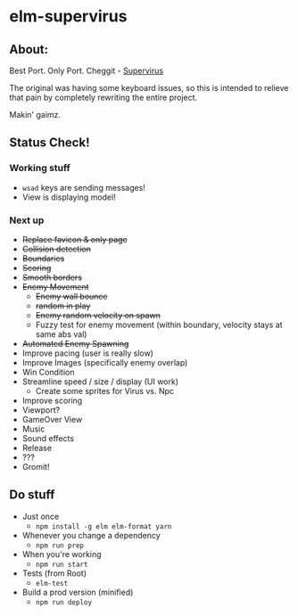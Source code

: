# elm-supervirus

## About:

Best Port. Only Port.
Cheggit - [Supervirus](http://samgqroberts.com/sylverstudios/games/supervirus/)


The original was having some keyboard issues, so this is intended to relieve that pain by completely rewriting the entire project.

Makin' gaimz.

## Status Check!

### Working stuff
 * `wsad` keys are sending messages!
 * View is displaying model!


### Next up
 * ~~Replace favicon & only page~~
 * ~~Collision detection~~
 * ~~Boundaries~~
 * ~~Scoring~~
 * ~~Smooth borders~~
 * ~~Enemy Movement~~
   * ~~Enemy wall bounce~~
   * ~~random in play~~
   * ~~Enemy random velocity on spawn~~
   * Fuzzy test for enemy movement (within boundary, velocity stays at same abs val)
 * ~~Automated Enemy Spawning~~
 * Improve pacing (user is really slow)
 * Improve Images (specifically enemy overlap)
 * Win Condition
 * Streamline speed / size / display (UI work)
   * Create some sprites for Virus vs. Npc
 * Improve scoring
 * Viewport?
 * GameOver View
 * Music
 * Sound effects
 * Release
 * ???
 * Gromit!

## Do stuff

* Just once
  * `npm install -g elm elm-format yarn`
* Whenever you change a dependency
  * `npm run prep`
* When you're working
  * `npm run start`
* Tests (from Root)
  * `elm-test`
* Build a prod version (minified)
  * `npm run deploy`
